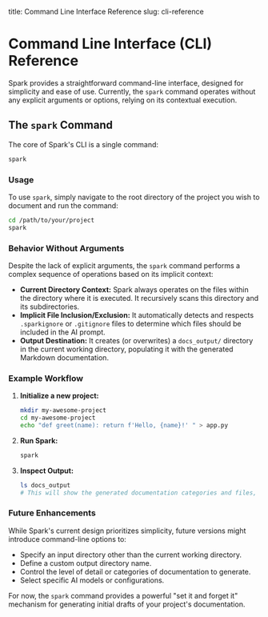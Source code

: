 title: Command Line Interface Reference
slug: cli-reference

# Command Line Interface (CLI) Reference

Spark provides a straightforward command-line interface, designed for simplicity and ease of use. Currently, the `spark` command operates without any explicit arguments or options, relying on its contextual execution.

## The `spark` Command

The core of Spark's CLI is a single command:

```bash
spark
```

### Usage

To use `spark`, simply navigate to the root directory of the project you wish to document and run the command:

```bash
cd /path/to/your/project
spark
```

### Behavior Without Arguments

Despite the lack of explicit arguments, the `spark` command performs a complex sequence of operations based on its implicit context:

*   **Current Directory Context:** Spark always operates on the files within the directory where it is executed. It recursively scans this directory and its subdirectories.
*   **Implicit File Inclusion/Exclusion:** It automatically detects and respects `.sparkignore` or `.gitignore` files to determine which files should be included in the AI prompt.
*   **Output Destination:** It creates (or overwrites) a `docs_output/` directory in the current working directory, populating it with the generated Markdown documentation.

### Example Workflow

1.  **Initialize a new project:**
    ```bash
    mkdir my-awesome-project
    cd my-awesome-project
    echo "def greet(name): return f'Hello, {name}!' " > app.py
    ```

2.  **Run Spark:**
    ```bash
    spark
    ```

3.  **Inspect Output:**
    ```bash
    ls docs_output
    # This will show the generated documentation categories and files, e.g., intro/, guides/, etc.
    ```

### Future Enhancements

While Spark's current design prioritizes simplicity, future versions might introduce command-line options to:

*   Specify an input directory other than the current working directory.
*   Define a custom output directory name.
*   Control the level of detail or categories of documentation to generate.
*   Select specific AI models or configurations.

For now, the `spark` command provides a powerful "set it and forget it" mechanism for generating initial drafts of your project's documentation.
